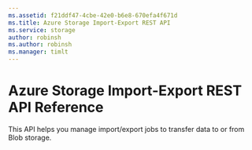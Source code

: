 ```yaml
---
ms.assetid: f21ddf47-4cbe-42e0-b6e8-670efa4f671d
ms.title: Azure Storage Import-Export REST API
ms.service: storage
author: robinsh
ms.author: robinsh
ms.manager: timlt
---
```



# Azure Storage Import-Export REST API Reference

This API helps you manage import/export jobs to transfer data to or from Blob storage.